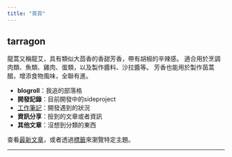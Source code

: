 ```yaml
---
title: "首頁"
---
```


## tarragon

龍蒿又稱龍艾，具有類似大茴香的香甜芳香，帶有胡椒的辛辣感。
適合用於烹調肉類、魚類、雞肉、蛋類，以及製作醬料、沙拉醬等。
芳香也能用於製作茵蒿醋，增添食物風味，全聯有進。

- **blogroll**：我追的部落格
- **開發記錄**：目前開發中的sideproject
- [工作筆記](/work-log/)：開發遇到的狀況
- **資訊分享**：撿到的文章或者資訊
- **其他文章**：沒想到分類的東西

查看[最新文章](/posts/)，或者透過[標籤](/tags/)來瀏覽特定主題。

---
